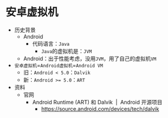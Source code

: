 # 安卓虚拟机

* 历史背景
  * Android
    * 代码语言：`Java`
      * `Java`的虚拟机是：`JVM`
  * Android：出于性能考虑，没用`JVM`，用了自己的虚拟机`VM`
* `安卓虚拟机`=`Android虚拟机`=`Android VM`
  * 旧：`Android < 5.0`：`Dalvik`
  * 新：`Android >= 5.0`：`ART`
* 资料
  * 官网
    * Android Runtime (ART) 和 Dalvik  |  Android 开源项目
      * https://source.android.com/devices/tech/dalvik
